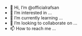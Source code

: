 - 👋 Hi, I’m @officialrafsan
- 👀 I’m interested in ...
- 🌱 I’m currently learning ...
- 💞️ I’m looking to collaborate on ...
- 📫 How to reach me ...

<!---
officialrafsan/officialrafsan is a ✨ special ✨ repository because its `README.md` (this file) appears on your GitHub profile.
You can click the Preview link to take a look at your changes.
---> 
